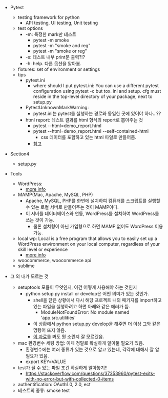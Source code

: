 - Pytest

  - testing framework for python
    - API testing, UI testing, Unit testing
  - test options
    - -m: 특정한 mark만 테스트
      - pytest -m smoke
      - pytest -m "smoke and reg"
      - pytest -m "smoke or reg"
    - -s: 테스트 내부 print문 출력?!?
    - -h: help. 다른 옵션을 알아봄.
  - fixtures: set of environment or settings
  - tips
    - pytest.ini
      - where should I put pytest.ini: You can use a different pytest configuration using pytest -c but tox. ini and setup. cfg must reside in the top-level directory of your package, next to setup.py
    - PytestUnknownMarkWarning:
      - pytest.ini는 pytest를 실행하는 경로와 동일한 곳에 있어야 하나...??
    - html report: 테스트 결과를 html 형식의 report로 뽑아주는 것
      - pytest --html=demo_report.html
      - pytest --html=demo_report.html --self-contained-html
        - css 데이터를 포함하고 있는 html 파일로 만들어줌.
      - [참고](https://pypi.org/project/pytest-html/)

- Section4

  - setup.py

- Tools

  - WordPress:
    - [more info](https://www.thewordcracker.com/basic/wordpress-introduction/)
  - MAMP(Mac, Apache, MySQL, PHP)
    - Apache, MySQL, PHP를 한번에 설치하여 컴퓨터를 스크립트를 실행할 수 있는 로컬 서버로 만들어주는 것이 MAMP이다.
    - 이 서버를 데이터베이스와 연동, WordPress를 설치하여 WordPress를 쓰는 것이 가능.
      - 물론 설치형이 아닌 가입형으로 하면 MAMP 없이도 WordPress 이용 가능.
  - local wp: Local is a free program that allows you to easily set up a WordPress environment on your local computer, regardless of your skill level or experience
    - [more info](https://wpengine.com/support/local/)
  - woocommerce, woocommerce api
  - sublime

- 그 외 내가 모르는 것
  - setuptools 모듈이 무엇인지, 이건 어떻게 사용해야 하는 것인지
    - python setup.py install or develop은 어떤 의미가 있는 것인가.
      - shell을 닫은 상황에서 다시 해당 프로젝트 내의 패키지를 import하고 있는 파일을 실행하려고 하면 아래와 같은 에러가 뜸.
        - ModuleNotFoundError: No module named 'app.src.utilities'
      - 이 상황에서 python setup.py develop을 해주면 더 이상 그와 같은 명령어 뜨지 않음. 
      - [이 자료](http://www.flowdas.com/blog/%ED%8C%8C%EC%9D%B4%EC%8D%AC-%ED%94%84%EB%A1%9C%EC%A0%9D%ED%8A%B8-%EC%8B%9C%EC%9E%91%ED%95%98%EA%B8%B0-setuptools/)를 봐도 뭔 소린지 잘 모르겠음.
  - mac 환경변수 세팅 방법: 이제 정말로 확실하게 알아둘 필요가 있음.
    - 환경변수에는 여러 종류가 있는 것으로 알고 있는데, 각각에 대해서 잘 알 필요가 있음. 
    - export KEY=VALUE
  - test가 될 수 있는 파일 조건 확실하게 알아놓기!!
    - https://stackoverflow.com/questions/37353960/pytest-exits-with-no-error-but-with-collected-0-items
  - authentification: OAuth1.0, 2.0, ect
  - 테스트의 종류: smoke test

